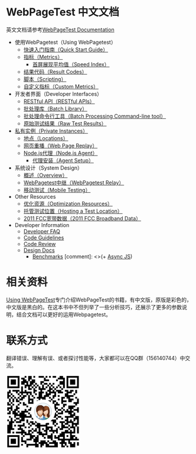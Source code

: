 # WebPageTest 中文文档
英文文档请参考[WebPageTest Documentation](https://sites.google.com/a/webpagetest.org/docs/)

+ 使用WebPagetest（Using WebPagetest）
	+ [快速入门指南（Quick Start Guide）](/Using-WebPagetest/quick-start-guide.md)
	+ [指标（Metrics）](/Using-WebPagetest/metrics.md)
		+ [首屏展现平均值（Speed Index）](/Using-WebPagetest/metrics-speed-index.md)
	+ [结果代码（Result Codes）](/Using-WebPagetest/result-codes.md)
	+ [脚本（Scripting）](/Using-WebPagetest/scripting.md)
	+ [自定义指标（Custom Metrics）](/Using-WebPagetest/custom-metrics.md)
+ 开发者界面（Developer Interfaces）
	+ [RESTful API（RESTful APIs）](/Developer-Interfaces/restful-apis.md)
	+ [批处理库（Batch Library）](/Developer-Interfaces/batch-library.md)
	+ [批处理命令行工具（Batch Processing Command-line tool）](/Developer-Interfaces/batch-processing-command-line-tool.md)
	+ [原始测试结果（Raw Test Results）](/Developer-Interfaces/raw-test-tesults.md)
+ [私有实例（Private Instances）](/Private-Instances/private-instances.md)
	+ [地点（Locations）](/Private-Instances/locations.md)
	+ [网页重播（Web Page Replay）](/Private-Instances/web-page-replay.md)
	+ [Node.js代理（Node.js Agent）](/Private-Instances/nodejs-agent.md)
		+ [代理安装（Agent Setup）](/Private-Instances/agent-setup.md)
+ 系统设计（System Design）
	+ [概述（Overview）](/System-Design/overview.md)
	+ [WebPagetest中继（WebPagetest Relay）](/System-Design/webpagetest-relay.md)
	+ [移动测试（Mobile Testing）](/System-Design/mobile-testing.md)
+ Other Resources
	+ [优化资源（Optimization Resources）](/Other-Resources/optimization-resources.md)
	+ [托管测试位置（Hosting a Test Location）](/Other-Resources/hosting-a-test-location.md)
	+ [2011 FCC宽带数据（2011 FCC Broadband Data）](/Other-Resources/2011-fcc-broadband-data.md)
+ Developer Information
	+ [Developer FAQ](/Developer-Information/developer-faq.md)
	+ [Code Guidelines](/Developer-Information/code-guidelines.md)
	+ [Code Review](/Developer-Information/code-review.md)
	+ [Design Docs](/Developer-Information/design-docs.md)
		+ [Benchmarks](/Developer-Information/benchmarks.md)
	[comment]: <>(+ [Async JS](/Developer-Information/async-js.md))

# 相关资料
[Using WebPageTest](https://book.douban.com/subject/26588599/)专门介绍WebPageTest的书籍，有中文版，原版是彩色的，中文版是黑白的。在这本书中不但列举了一些分析技巧，还展示了更多的参数说明，结合文档可以更好的运用Webpagetest。

# 联系方式
翻译错误、理解有误、或者探讨性能等，大家都可以在QQ群（156140744）中交流。

<img src="/assets/img/qrcode.png" width="200"/>